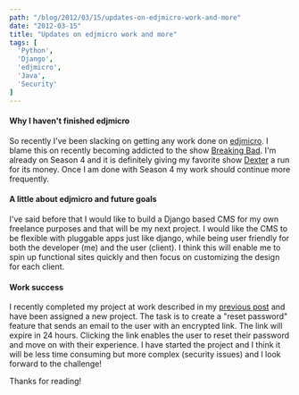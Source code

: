 ```yaml
---
path: "/blog/2012/03/15/updates-on-edjmicro-work-and-more"
date: "2012-03-15"
title: "Updates on edjmicro work and more"
tags: [
  'Python',
  'Django',
  'edjmicro',
  'Java',
  'Security'
]
---
```


#### Why I haven't finished edjmicro

So recently I've been slacking on getting any work done on [edjmicro](https://github.com/edhedges/edjmicro). I blame this on recently becoming addicted to the show [Breaking Bad](http://www.imdb.com/title/tt0903747/). I'm already on Season 4 and it is definitely giving my favorite show [Dexter](http://www.imdb.com/title/tt0773262/) a run for its money. Once I am done with Season 4 my work should continue more frequently.

#### A little about edjmicro and future goals

I've said before that I would like to build a Django based CMS for my own freelance purposes and that will be my next project. I would like the CMS to be flexible with pluggable apps just like django, while being user friendly for both the developer (me) and the user (client). I think this will enable me to spin up functional sites quickly and then focus on customizing the design for each client.

#### Work success

I recently completed my project at work described in my [previous post](http://edhedges.com/blog/archives/java-web-development-and-also-some-django/) and have been assigned a new project. The task is to create a "reset password" feature that sends an email to the user with an encrypted link. The link will expire in 24 hours. Clicking the link enables the user to reset their password and move on with their experience. I have started the project and I think it will be less time consuming but more complex (security issues) and I look forward to the challenge!

Thanks for reading!
